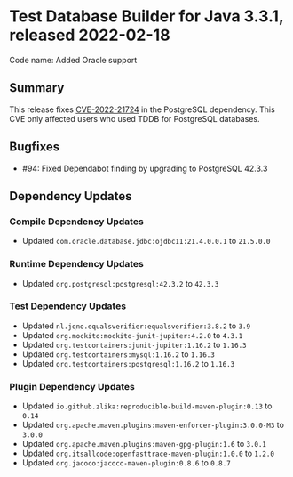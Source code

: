 # Test Database Builder for Java 3.3.1, released 2022-02-18

Code name: Added Oracle support

## Summary

This release fixes [CVE-2022-21724](https://nvd.nist.gov/vuln/detail/CVE-2022-21724) in the PostgreSQL dependency. This CVE only affected users who used TDDB for PostgreSQL databases.

## Bugfixes

* #94: Fixed Dependabot finding by upgrading to PostgreSQL 42.3.3

## Dependency Updates

### Compile Dependency Updates

* Updated `com.oracle.database.jdbc:ojdbc11:21.4.0.0.1` to `21.5.0.0`

### Runtime Dependency Updates

* Updated `org.postgresql:postgresql:42.3.2` to `42.3.3`

### Test Dependency Updates

* Updated `nl.jqno.equalsverifier:equalsverifier:3.8.2` to `3.9`
* Updated `org.mockito:mockito-junit-jupiter:4.2.0` to `4.3.1`
* Updated `org.testcontainers:junit-jupiter:1.16.2` to `1.16.3`
* Updated `org.testcontainers:mysql:1.16.2` to `1.16.3`
* Updated `org.testcontainers:postgresql:1.16.2` to `1.16.3`

### Plugin Dependency Updates

* Updated `io.github.zlika:reproducible-build-maven-plugin:0.13` to `0.14`
* Updated `org.apache.maven.plugins:maven-enforcer-plugin:3.0.0-M3` to `3.0.0`
* Updated `org.apache.maven.plugins:maven-gpg-plugin:1.6` to `3.0.1`
* Updated `org.itsallcode:openfasttrace-maven-plugin:1.0.0` to `1.2.0`
* Updated `org.jacoco:jacoco-maven-plugin:0.8.6` to `0.8.7`
